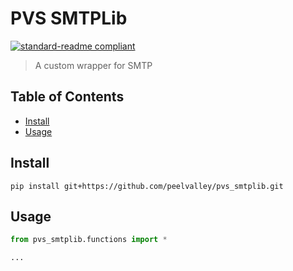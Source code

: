 # PVS SMTPLib

[![standard-readme compliant](https://img.shields.io/badge/readme%20style-standard-brightgreen.svg?style=flat-square)](https://github.com/RichardLitt/standard-readme)

> A custom wrapper for SMTP

## Table of Contents

- [Install](#install)
- [Usage](#usage)

## Install

`pip install git+https://github.com/peelvalley/pvs_smtplib.git`

## Usage

```python
from pvs_smtplib.functions import *

...

```
